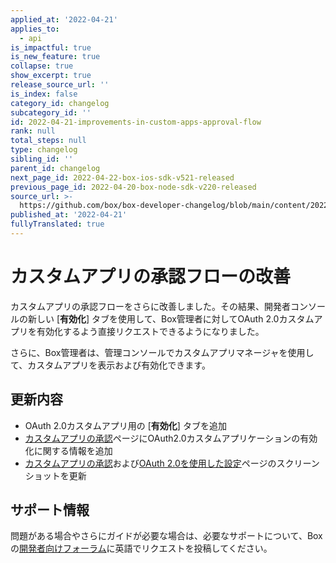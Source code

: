 ```yaml
---
applied_at: '2022-04-21'
applies_to:
  - api
is_impactful: true
is_new_feature: true
collapse: true
show_excerpt: true
release_source_url: ''
is_index: false
category_id: changelog
subcategory_id: ''
id: 2022-04-21-improvements-in-custom-apps-approval-flow
rank: null
total_steps: null
type: changelog
sibling_id: ''
parent_id: changelog
next_page_id: 2022-04-22-box-ios-sdk-v521-released
previous_page_id: 2022-04-20-box-node-sdk-v220-released
source_url: >-
  https://github.com/box/box-developer-changelog/blob/main/content/2022/04-21-improvements-in-custom-apps-approval-flow.md
published_at: '2022-04-21'
fullyTranslated: true
---
```

# カスタムアプリの承認フローの改善

カスタムアプリの承認フローをさらに改善しました。その結果、開発者コンソールの新しい \[**有効化**] タブを使用して、Box管理者に対してOAuth 2.0カスタムアプリを有効化するよう直接リクエストできるようになりました。

さらに、Box管理者は、管理コンソールでカスタムアプリマネージャを使用して、カスタムアプリを表示および有効化できます。

## 更新内容

* OAuth 2.0カスタムアプリ用の \[**有効化**] タブを追加
* [カスタムアプリの承認][2]ページにOAuth2.0カスタムアプリケーションの有効化に関する情報を追加
* [カスタムアプリの承認][2]および[OAuth 2.0を使用した設定][3]ページのスクリーンショットを更新

## サポート情報

問題がある場合やさらにガイドが必要な場合は、必要なサポートについて、Boxの[開発者向けフォーラム][1]に英語でリクエストを投稿してください。

[1]: https://support.box.com/hc/en-us/community/topics/360001932973-Platform-and-Developer-Forum

[2]: g://authorization/custom-app-approval

[3]: g://authentication/oauth2/oauth2-setup
